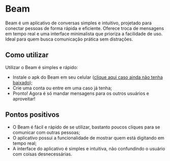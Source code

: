 # Beam

Beam é um aplicativo de conversas simples e intuitivo, projetado para conectar pessoas de forma rápida e eficiente. Oferece troca de mensagens em tempo real e uma interface minimalista que prioriza a facilidade de uso. Ideal para quem busca comunicação prática sem distrações.

## Como utilizar

Utilizar o Beam é simples e rápido:

* Instale o apk do Beam em seu celular ([clique aqui caso ainda não tenha baixado](https://expo.dev/accounts/fantta8820/projects/Beam/builds/acc9da5c-eea8-466a-b3b7-bfc00e06bcfb));
* Crie uma conta ou entre em uma caso já tenha;
* Pronto! Agora é só mandar mensagens para os outros usuários e aproveitar!

## Pontos positivos

* O Beam é fácil e rápido de se utilizar, bastanto poucos cliques para se comunicar com outras pessoas;
* O aplicativo possui a funcionalidade de mostrar quem está digitando em tempo real;
* A interface do aplicativo é simples e intuitiva, não confundindo o usuário com coisas desnecessárias.